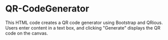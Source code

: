 # QR-CodeGenerator
This HTML code creates a QR code generator using Bootstrap and QRious. Users enter content in a text box, and clicking "Generate" displays the QR code on the canvas.
